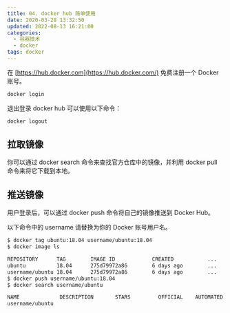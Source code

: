 ```yaml
---
title: 04. docker hub 简单使用
date: 2020-03-28 13:32:50
updated: 2022-08-13 16:21:00
categories:
  - 容器技术
  - docker
tags: docker
---
```


在 [https://hub.docker.com](https://hub.docker.com/) 免费注册一个 Docker 账号。

```sh
docker login
```

退出登录 docker hub 可以使用以下命令：

```sh
docker logout
```

## 拉取镜像

你可以通过 docker search 命令来查找官方仓库中的镜像，并利用 docker pull 命令来将它下载到本地。

## 推送镜像

用户登录后，可以通过 docker push 命令将自己的镜像推送到 Docker Hub。

以下命令中的 username 请替换为你的 Docker 账号用户名。

```sh
$ docker tag ubuntu:18.04 username/ubuntu:18.04
$ docker image ls

REPOSITORY      TAG        IMAGE ID            CREATED           ...
ubuntu          18.04      275d79972a86        6 days ago        ...
username/ubuntu 18.04      275d79972a86        6 days ago        ...
$ docker push username/ubuntu:18.04
$ docker search username/ubuntu

NAME             DESCRIPTION       STARS         OFFICIAL    AUTOMATED
username/ubuntu
```
